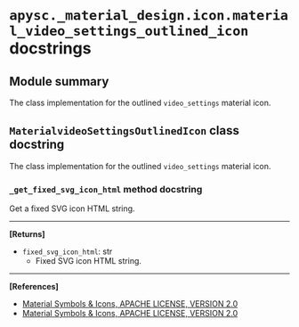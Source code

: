 # `apysc._material_design.icon.material_video_settings_outlined_icon` docstrings

## Module summary

The class implementation for the outlined `video_settings` material icon.

## `MaterialvideoSettingsOutlinedIcon` class docstring

The class implementation for the outlined `video_settings` material icon.

### `_get_fixed_svg_icon_html` method docstring

Get a fixed SVG icon HTML string.<hr>

**[Returns]**

- `fixed_svg_icon_html`: str
  - Fixed SVG icon HTML string.

<hr>

**[References]**

- [Material Symbols & Icons, APACHE LICENSE, VERSION 2.0](https://fonts.google.com/icons?icon.size=24&icon.color=%23e8eaed)
- [Material Symbols & Icons, APACHE LICENSE, VERSION 2.0](https://www.apache.org/licenses/LICENSE-2.0.html)